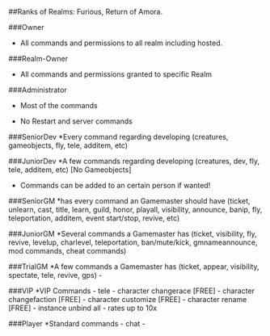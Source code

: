 ##Ranks of Realms: Furious, Return of Amora.

###Owner
* All commands and permissions to all realm including hosted.

###Realm-Owner
* All commands and permissions granted to specific Realm

###Administrator
* Most of the commands
- No Restart and server commands

###SeniorDev
*Every command regarding developing (creatures, gameobjects, fly, tele, additem, etc)

###JuniorDev
*A few commands regarding developing (creatures, dev, fly, tele, additem, etc) [No Gameobjects]
- Commands can be added to an certain person if wanted!

###SeniorGM
*has every command an Gamemaster should have (ticket, unlearn, cast, title, learn, guild, honor, playall, visibility, announce, banip, fly, teleportation, additem, event start/stop, revive, etc)

###JuniorGM
*Several commands a Gamemaster has (ticket, visibility, fly, revive, levelup, charlevel, teleportation, ban/mute/kick, gmnameannounce, mod commands, cheat commands)

###TrialGM
*A few commands a Gamemaster has (ticket, appear, visibility, spectate, tele, revive, gps)
    - 

###VIP
*VIP Commands
    - tele
    - character changerace [FREE]
    - character changefaction [FREE]
    - character customize [FREE]
    - character rename [FREE]
    - instance unbind all
    - rates up to 10x

###Player
*Standard commands
    - chat
    - 
